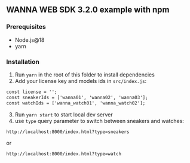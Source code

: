 ## WANNA WEB SDK 3.2.0 example with npm

### Prerequisites

- Node.js@18
- yarn

### Installation

1. Run `yarn` in the root of this folder to install dependencies
2. Add your license key and models ids in `src/index.js`:
```html
const license = '';
const sneakerIds = ['wanna01', 'wanna02', 'wanna03'];
const watchIds = ['wanna_watch01', 'wanna_watch02'];
```
3. Run `yarn start` to start local dev server
4. use `type` query parameter to switch between sneakers and watches:
```
http://localhost:8000/index.html?type=sneakers
```
or
```
http://localhost:8000/index.html?type=watch
```
